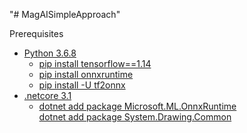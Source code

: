 "# MagAISimpleApproach" 

<label>Prerequisites</label>
<ul>  
    <li>
    <a href="#">Python 3.6.8</a>
     <ul>
        <li>
            <a href="#">pip install tensorflow==1.14</a>  <br/>   
        </li>
         <li>
            <a href="#">pip install onnxruntime</a><br/>
         </li>
         <li>
            <a href="#">pip install -U tf2onnx</a>
        </li>
      </ul>
    </li>
    <li>
    <a href="#">.netcore 3.1</a>
     <ul>
        <li>
           <a href="#">dotnet add package Microsoft.ML.OnnxRuntime</a></br>
           <a href="#">dotnet add package System.Drawing.Common</a>
        </li>
      </ul>
    </li>
 </ul>
